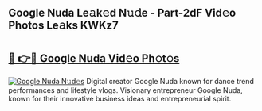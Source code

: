 ## Google Nuda Le𝚊k𝚎d N𝚞𝚍e - Part-2dF Vid𝚎o Photos Le𝚊ks KWKz7

# <h2><a href="http://fbbx01.evod.top/?m=Google+Nuda">🔗 👉🔴 Google Nuda Vid𝚎o Ph𝚘t𝚘s</a></h2>

[![Google Nuda N𝚞d𝚎s](https://i.imgur.com/8V9OHl7.gif)](http://fbbx01.evod.top/?m=Google+Nuda)
Digital creator Google Nuda known for dance trend performances and lifestyle vlogs. Visionary entrepreneur Google Nuda, known for their innovative business ideas and entrepreneurial spirit. 
